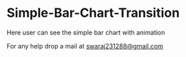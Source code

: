 Simple-Bar-Chart-Transition
===========================

Here user can see the simple bar chart with animation

For any help drop a mail at swaraj231288@gmail.com
